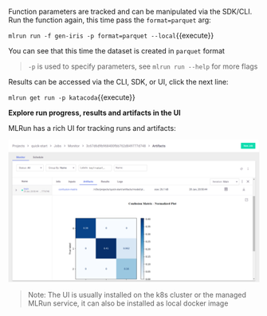 Function parameters are tracked and can be manipulated via the SDK/CLI.
Run the function again, this time pass the `format=parquet` arg:

`mlrun run -f gen-iris -p format=parquet --local`{{execute}}

You can see that this time the dataset is created in `parquet` format

> `-p` is used to specify parameters, see `mlrun run --help` for more flags

Results can be accessed via the CLI, SDK, or UI, click the next line:

`mlrun get run -p katacoda`{{execute}}

**Explore run progress, results and artifacts in the UI**

MLRun has a rich UI for tracking runs and artifacts:

![MlRun UI](./assets/mlrun-ui.png)

> Note: The UI is usually installed on the k8s cluster or the managed MLRun service, it can also be installed as local docker image

